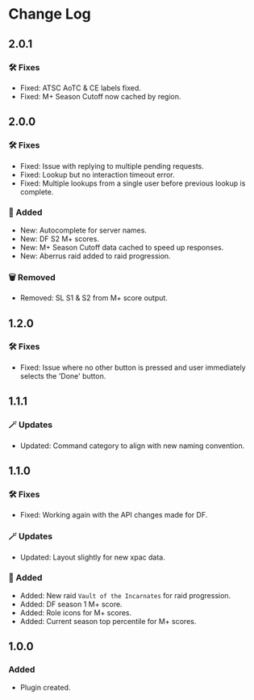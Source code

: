 # Change Log

## 2.0.1
### 🛠️ Fixes
- Fixed: ATSC AoTC & CE labels fixed.
- Fixed: M+ Season Cutoff now cached by region.


## 2.0.0
### 🛠️ Fixes
- Fixed: Issue with replying to multiple pending requests.
- Fixed: Lookup but no interaction timeout error.
- Fixed: Multiple lookups from a single user before previous lookup is complete.

### 🌟 Added
- New: Autocomplete for server names.
- New: DF S2 M+ scores.
- New: M+ Season Cutoff data cached to speed up responses.
- New: Aberrus raid added to raid progression.

### 🗑️ Removed
- Removed: SL S1 & S2 from M+ score output.

## 1.2.0

### 🛠️ Fixes
- Fixed: Issue where no other button is pressed and user immediately selects the 'Done' button.


## 1.1.1

### 🪄 Updates

- Updated: Command category to align with new naming convention.


## 1.1.0

### 🛠️ Fixes

- Fixed: Working again with the API changes made for DF.

### 🪄 Updates

- Updated: Layout slightly for new xpac data.

### 🌟 Added

- Added: New raid `Vault of the Incarnates` for raid progression.
- Added: DF season 1 M+ score.
- Added: Role icons for M+ scores.
- Added: Current season top percentile for M+ scores.


## 1.0.0

### Added

- Plugin created.
